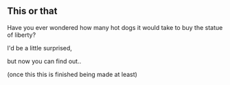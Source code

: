 ## This or that

Have you ever wondered how many hot dogs it would take to buy the statue of liberty?

I'd be a little surprised, 

but now you can find out.. 


    
(once this this is finished being made at least)
